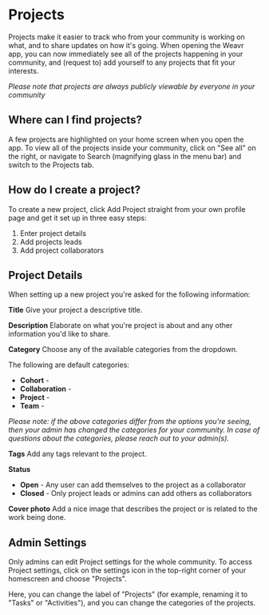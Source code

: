 # Projects

Projects make it easier to track who from your community is working on what, and to share updates on how it's going. 
When opening the Weavr app, you can now immediately see all of the projects happening in your community, and (request to) add yourself to any projects that fit your interests.

_Please note that projects are always publicly viewable by everyone in your community_

## Where can I find projects?
A few projects are highlighted on your home screen when you open the app. 
To view all of the projects inside your community, click on "See all" on the right, or navigate to Search (magnifying glass in the menu bar) and switch to the Projects tab.

## How do I create a project?
To create a new project, click Add Project straight from your own profile page and get it set up in three easy steps: 
1. Enter project details
2. Add projects leads
3. Add project collaborators

## Project Details

When setting up a new project you're asked for the following information:

**Title** 
Give your project a descriptive title.

**Description**
Elaborate on what you're project is about and any other information you'd like to share.

**Category**
Choose any of the available categories from the dropdown. 

The following are default categories: 
- **Cohort** - 
- **Collaboration** - 
- **Project** - 
- **Team** - 

_Please note: if the above categories differ from the options you're seeing, then your admin has changed the categories for your community._
_In case of questions about the categories, please reach out to your admin(s)._

**Tags**
Add any tags relevant to the project. 

**Status**
- **Open** - Any user can add themselves to the project as a collaborator
- **Closed** - Only project leads or admins can add others as collaborators

**Cover photo**
Add a nice image that describes the project or is related to the work being done. 

## Admin Settings
Only admins can edit Project settings for the whole community. 
To access Project settings, click on the settings icon in the top-right corner of your homescreen and choose "Projects". 

Here, you can change the label of "Projects" (for example, renaming it to "Tasks" or "Activities"), and you can change the categories of the projects. 
